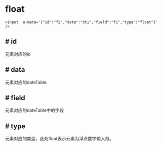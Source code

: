 # float

	
	<input  u-meta='{"id":"f2","data":"dt1","field":"f1","type":"float"}' />

## # id
元素对应的id

## # data
元素对应的dateTable

## # field
元素对应的dateTable中的字段

## # type
元素对应的类型，此处float表示元素为浮点数字输入框。
